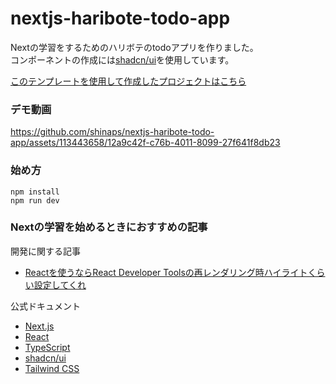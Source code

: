 # nextjs-haribote-todo-app

Nextの学習をするためのハリボテのtodoアプリを作りました。 <br>
コンポーネントの作成には[shadcn/ui](https://ui.shadcn.com/)を使用しています。

[このテンプレートを使用して作成したプロジェクトはこちら](https://github.com/shinaps/nextjs-haribote-todo-app/wiki)

### デモ動画

https://github.com/shinaps/nextjs-haribote-todo-app/assets/113443658/12a9c42f-c76b-4011-8099-27f641f8db23

### 始め方

```shell
npm install
npm run dev
```

### Nextの学習を始めるときにおすすめの記事

開発に関する記事

- [Reactを使うならReact Developer Toolsの再レンダリング時ハイライトくらい設定してくれ](https://zenn.dev/bs_kansai/articles/415c7e7a81ac6a)

公式ドキュメント

- [Next.js](https://nextjs.org/docs)
- [React](https://ja.react.dev)
- [TypeScript](https://www.typescriptlang.org)
- [shadcn/ui](https://ui.shadcn.com/docs)
- [Tailwind CSS](https://tailwindcss.com/docs)
